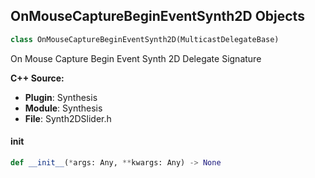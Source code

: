 ## OnMouseCaptureBeginEventSynth2D Objects

```python
class OnMouseCaptureBeginEventSynth2D(MulticastDelegateBase)
```

On Mouse Capture Begin Event Synth 2D  Delegate Signature

**C++ Source:**

- **Plugin**: Synthesis
- **Module**: Synthesis
- **File**: Synth2DSlider.h

<a id="unreal.OnMouseCaptureBeginEventSynth2D.__init__"></a>

#### __init__

```python
def __init__(*args: Any, **kwargs: Any) -> None
```

<a id="unreal.OnMouseCaptureEndEventSynth2D"></a>